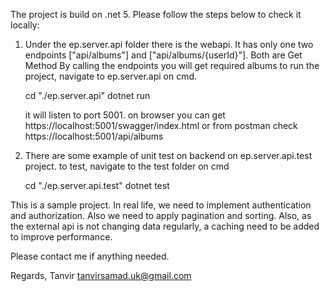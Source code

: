 The project is build on .net 5. Please follow the steps below to check it locally:

1. Under the ep.server.api folder there is the webapi. It has only one two endpoints ["api/albums"] and ["api/albums/{userId}"]. Both are Get Method
   By calling the endpoints you will get required albums
   to run the project, navigate to ep.server.api on cmd.

   cd "./ep.server.api"
   dotnet run
  
   it will listen to port 5001.
   on browser you can get
   https://localhost:5001/swagger/index.html
   or from postman check https://localhost:5001/api/albums

2. There are some example of unit test on backend on ep.server.api.test project.
   to test, navigate to the test folder on cmd
   
   cd "./ep.server.api.test"
   dotnet test

This is a sample project. In real life, we need to implement authentication and authorization. Also we need to apply pagination and sorting.
Also, as the external api is not changing data regularly, a caching need to be added to improve performance.

Please contact me if anything needed.

Regards,
Tanvir
tanvirsamad.uk@gmail.com